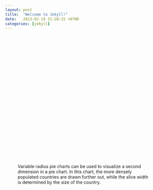 ```yaml
---
layout: post
title:  "Welcome to Jekyll!"
date:   2013-02-19 21:28:15 +0700
categories: [jekyll]
---
```

<script src="https://ajax.googleapis.com/ajax/libs/jquery/1.8.2/jquery.min.js"></script>
<script src="https://code.highcharts.com/highcharts.js"></script>
<script src="https://code.highcharts.com/modules/variable-pie.js"></script>
<script src="https://code.highcharts.com/modules/exporting.js"></script>
<script src="https://code.highcharts.com/modules/export-data.js"></script>
<script src="https://code.highcharts.com/modules/accessibility.js"></script>


<div id="container" style="min-width: 310px; height: 400px; margin: 0 auto">
</div>

<figure class="highcharts-figure">
  <div id="container1"></div>
  <p class="highcharts-description">
    Variable radius pie charts can be used to visualize a
    second dimension in a pie chart. In this chart, the more
    densely populated countries are drawn further out, while the
    slice width is determined by the size of the country.
  </p>
</figure>

<script>

  $.ajax({url: "https://qa1.reisystems.in:9001/api/v1/blogs?blog=welcome1-to-jekyll", 
  success: function(result) {
    console.log(result.blogs[0]._source.xcategories)
    console.log(typeof result.blogs[0]._source.xcategories)
    console.log(JSON.parse(result.blogs[0]._source.xcategories))
    
    console.log(result.blogs[0]._source.yseries)

    $('#container').highcharts({
            title: {
                text: 'Monthly Average Temperature',
                x: -20 //center
            },
            xAxis: {
                categories: JSON.parse(result.blogs[0]._source.xcategories)
            },
            yAxis: {
                title: {
                    text: 'Temperature (°C)'
                },
                plotLines: [{
                    value: 0,
                    width: 1,
                    color: '#808080'
                }]
            },
            tooltip: {
                valueSuffix: '°C'
            },
            legend: {
                layout: 'vertical',
                align: 'right',
                verticalAlign: 'middle',
                borderWidth: 0
            },
            series: JSON.parse(result.blogs[0]._source.yseries)
        });

  },error:function(err){
      console.log(err);
  }});
        


        Highcharts.chart('container1', {
          chart: {
            type: 'variablepie'
          },
          title: {
            text: 'Countries compared by population density and total area.'
          },
          tooltip: {
            headerFormat: '',
            pointFormat: '<span style="color:{point.color}">\u25CF</span> <b> {point.name}</b><br/>' +
              'Area (square km): <b>{point.y}</b><br/>' +
              'Population density (people per square km): <b>{point.z}</b><br/>'
          },
          series: [{
            minPointSize: 10,
            innerSize: '20%',
            zMin: 0,
            name: 'countries',
            data: [{
              name: 'Spain',
              y: 505370,
              z: 92.9
            }, {
              name: 'France',
              y: 551500,
              z: 118.7
            }, {
              name: 'Poland',
              y: 312685,
              z: 124.6
            }, {
              name: 'Czech Republic',
              y: 78867,
              z: 137.5
            }, {
              name: 'Italy',
              y: 301340,
              z: 201.8
            }, {
              name: 'Switzerland',
              y: 41277,
              z: 214.5
            }, {
              name: 'Germany',
              y: 357022,
              z: 235.6
            }]
          }]
        });

</script>
